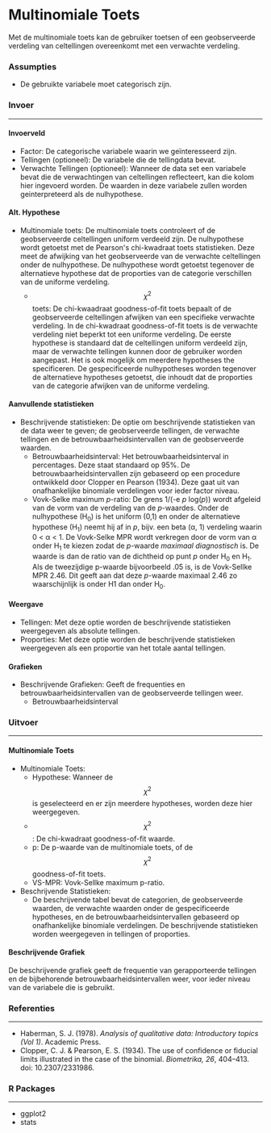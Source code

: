 Multinomiale Toets
===
Met de multinomiale toets kan de gebruiker toetsen of een geobserveerde verdeling van celtellingen overeenkomt met een verwachte verdeling. 

### Assumpties
- De gebruikte variabele moet categorisch zijn. 

### Invoer
---

#### Invoerveld
- Factor: De categorische variabele waarin we geïnteresseerd zijn. 
- Tellingen (optioneel): De variabele die de tellingdata bevat. 
- Verwachte Tellingen (optioneel): Wanneer de data set een variabele bevat die de verwachtingen van celtellingen reflecteert, kan die kolom hier ingevoerd worden. De waarden in deze variabele zullen worden geinterpreteerd als de nulhypothese.  

#### Alt. Hypothese
- Multinomiale toets: De multinomiale toets controleert of de geobserveerde celtellingen uniform verdeeld zijn. De nulhypothese wordt getoetst met de Pearson's chi-kwadraat toets statistieken. Deze meet de afwijking van het geobserveerde van de verwachte celtellingen onder de nulhypothese. De nulhypothese wordt getoetst tegenover de alternatieve hypothese dat de proporties van de categorie verschillen van de uniforme verdeling.
    - $$\chi^2$$ toets: De chi-kwaadraat goodness-of-fit toets bepaalt of de geobserveerde celtellingen afwijken van een specifieke verwachte verdeling. In de chi-kwadraat goodness-of-fit toets is de verwachte verdeling niet beperkt tot een uniforme verdeling. De eerste hypothese is standaard dat de celtellingen uniform verdeeld zijn, maar de verwachte tellingen kunnen door de gebruiker worden aangepast. Het is ook mogelijk om meerdere hypotheses the specificeren. De gespecificeerde nulhypotheses worden tegenover de alternatieve hypotheses getoetst, die inhoudt dat de proporties van de categorie afwijken van de uniforme verdeling. 

#### Aanvullende statistieken
- Beschrijvende statistieken: De optie om beschrijvende statistieken van de data weer te geven; de geobserveerde tellingen, de verwachte tellingen en de betrouwbaarheidsintervallen van de geobserveerde waarden.
  - Betrouwbaarheidsinterval: Het betrouwbaarheidsinterval in percentages. Deze staat standaard op 95%. De betrouwbaarheidsintervallen zijn gebaseerd op een procedure ontwikkeld door Clopper en Pearson (1934). Deze gaat uit van onafhankelijke binomiale verdelingen voor ieder factor niveau.
  - Vovk-Selke maximum *p*-ratio: De grens 1/(-e *p* log(*p*)) wordt afgeleid van de vorm van de verdeling van de *p*-waardes. Onder de nulhypothese (H<sub>0</sub>) is het uniform (0,1) en onder de alternatieve hypothese (H<sub>1</sub>) neemt hij af in *p*, bijv. een beta (&#945;, 1) verdeling waarin 0 < &#945; < 1. De Vovk-Selke MPR wordt verkregen door de vorm van &#945; onder H<sub>1</sub> te kiezen zodat de *p*-waarde *maximaal diagnostisch* is. De waarde is dan de ratio van de dichtheid op punt *p* onder H<sub>0</sub> en H<sub>1</sub>. Als de tweezijdige p-waarde bijvoorbeeld .05 is, is de Vovk-Sellke MPR 2.46. Dit geeft aan dat deze *p*-waarde maximaal 2.46 zo waarschijnlijk is onder H1 dan onder H<sub>0</sub>. 

#### Weergave
  - Tellingen: Met deze optie worden de beschrijvende statistieken weergegeven als absolute tellingen. 
  - Proporties: Met deze optie worden de beschrijvende statistieken weergegeven als een proportie van het totale aantal tellingen.

#### Grafieken
  - Beschrijvende Grafieken: Geeft de frequenties en betrouwbaarheidsintervallen van de geobserveerde tellingen weer.
      - Betrouwbaarheidsinterval

### Uitvoer
---
#### Multinomiale Toets
- Multinomiale Toets:
  - Hypothese: Wanneer de $$\chi^2$$ is geselecteerd en er zijn meerdere hypotheses, worden deze hier weergegeven.
  - $$\chi^2$$: De chi-kwadraat goodness-of-fit waarde. 
  - p: De p-waarde van de multinomiale toets, of de $$\chi^2$$ goodness-of-fit toets.
  - VS-MPR: Vovk-Sellke maximum p-ratio.
- Beschrijvende Statistieken:
  - De beschrijvende tabel bevat de categorien, de geobserveerde waarden, de verwachte waarden onder de gespecificeerde hypotheses, en de betrouwbaarheidsintervallen gebaseerd op onafhankelijke binomiale verdelingen. De beschrijvende statistieken worden weergegeven in tellingen of proporties. 

#### Beschrijvende Grafiek
De beschrijvende grafiek geeft de frequentie van gerapporteerde tellingen en de bijbehorende betrouwbaarheidsintervallen weer, voor ieder niveau van de variabele die is gebruikt. 

### Referenties
---
- Haberman, S. J. (1978). *Analysis of qualitative data: Introductory topics (Vol 1)*. Academic Press.
-  Clopper, C. J. & Pearson, E. S. (1934). The use of confidence or fiducial limits illustrated in the case of the binomial. *Biometrika, 26*, 404–413. doi: 10.2307/2331986.

### R Packages
---
- ggplot2
- stats
